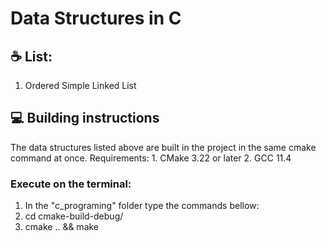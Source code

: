 #  Data Structures in C

## ☕ List:
  1. Ordered Simple Linked List

## 💻 Building instructions
  The data structures listed above are built in the project in the same cmake command at once.
  Requirements:
    1. CMake 3.22 or later
    2. GCC 11.4 

### Execute on the terminal: 
1. In the "c_programing" folder type the commands bellow:
2. cd cmake-build-debug/
3. cmake .. && make

